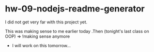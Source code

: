 # hw-09-nodejs-readme-generator

I did not get very far with this project yet.

This was making sense to me earlier today
.Then (tonight's last class on OOP) => !making sense anymore

- I will work on this tomorrow...
